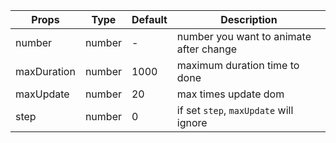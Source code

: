 | Props | Type | Default | Description |
| ------------ | ------------ | ------------ | ------------ |
| number | number | - | number you want to animate after change |
| maxDuration | number | 1000 | maximum duration time to done |
| maxUpdate | number | 20 | max times update dom |
| step | number | 0 | if set `step`, `maxUpdate` will ignore |

